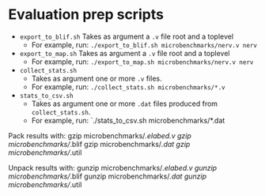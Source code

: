 # Evaluation prep scripts

* `export_to_blif.sh`
 Takes as argument a `.v` file root and a toplevel
    - For example, run: `./export_to_blif.sh microbenchmarks/nerv.v nerv`
* `export_to_map.sh`
 Takes as argument a `.v` file root and a toplevel
    - For example, run: `./export_to_map.sh microbenchmarks/nerv.v nerv`
* `collect_stats.sh`
    - Takes as argument one or more `.v` files.
    - For example, run: `./collect_stats.sh microbenchmarks/*.v`
* `stats_to_csv.sh`
    - Takes as argument one or more `.dat` files produced from `collect_stats.sh`.
    - For example, run: `./stats_to_csv.sh microbenchmarks/*.dat

Pack results with:
        gzip microbenchmarks/*.elabed.v
        gzip microbenchmarks/*.blif
        gzip microbenchmarks/*.dat
        gzip microbenchmarks/*.util

Unpack results with:
        gunzip microbenchmarks/*.elabed.v
        gunzip microbenchmarks/*.blif
        gunzip microbenchmarks/*.dat
        gunzip microbenchmarks/*.util


